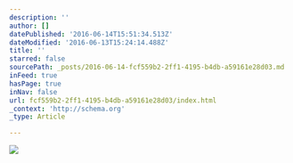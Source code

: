 ```yaml
---
description: ''
author: []
datePublished: '2016-06-14T15:51:34.513Z'
dateModified: '2016-06-13T15:24:14.488Z'
title: ''
starred: false
sourcePath: _posts/2016-06-14-fcf559b2-2ff1-4195-b4db-a59161e28d03.md
inFeed: true
hasPage: true
inNav: false
url: fcf559b2-2ff1-4195-b4db-a59161e28d03/index.html
_context: 'http://schema.org'
_type: Article

---
```

![](https://the-grid-user-content.s3-us-west-2.amazonaws.com/afe8e5e1-aeb5-4209-82d5-6b4300f6ed25.jpg)